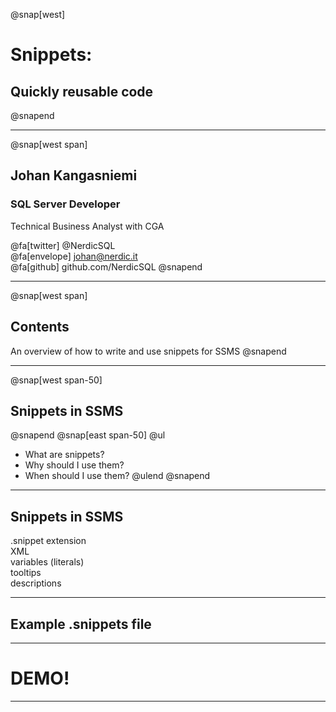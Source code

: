 @snap[west]
# Snippets: 
## Quickly reusable code
@snapend

---
@snap[west span]
## Johan Kangasniemi

### SQL Server Developer 
Technical Business Analyst with CGA

@fa[twitter] @NerdicSQL <br>
@fa[envelope] johan@nerdic.it <br>
@fa[github] github.com/NerdicSQL
@snapend

---
@snap[west span]
## Contents

An overview of how to write and use snippets for SSMS
@snapend

---
@snap[west span-50]
## Snippets in SSMS
@snapend
@snap[east span-50]
@ul
- What are snippets?
- Why should I use them?
- When should I use them?
@ulend
@snapend

---

## Snippets in SSMS

.snippet extension <br>
XML <br>
variables (literals) <br>
tooltips <br>
descriptions <br>

---

## Example .snippets file

---

# DEMO!

---

